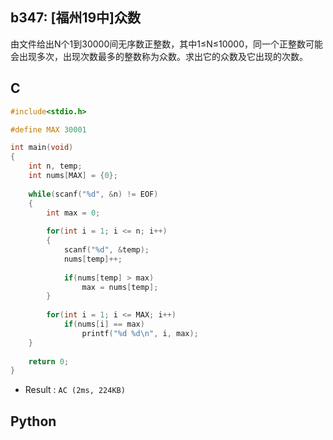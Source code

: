 ## b347: [福州19中]众数
由文件给出N个1到30000间无序数正整数，其中1≤N≤10000，同一个正整数可能会出现多次，出现次数最多的整数称为众数。求出它的众数及它出现的次数。

## C
```C
#include<stdio.h>

#define MAX 30001

int main(void)
{
	int n, temp;
	int nums[MAX] = {0};
	
	while(scanf("%d", &n) != EOF)
	{
		int max = 0;
		
		for(int i = 1; i <= n; i++)
		{
			scanf("%d", &temp);
			nums[temp]++;
			
			if(nums[temp] > max)
				max = nums[temp];
		}
			
		for(int i = 1; i <= MAX; i++)
			if(nums[i] == max)
				printf("%d %d\n", i, max);
	}
	
	return 0;
}
```
 * Result : `AC (2ms, 224KB)`

## Python
